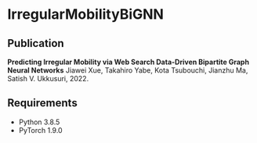 # IrregularMobilityBiGNN

## Publication

**Predicting Irregular Mobility via Web Search Data-Driven Bipartite Graph Neural Networks**
Jiawei Xue, Takahiro Yabe, Kota Tsubouchi, Jianzhu Ma, Satish V. Ukkusuri, 2022.

## Requirements
* Python 3.8.5
* PyTorch 1.9.0 
